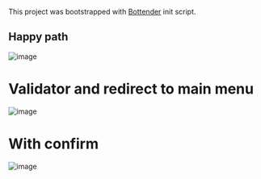 This project was bootstrapped with
[Bottender](https://github.com/Yoctol/bottender) init script.

## Happy path
![image](https://user-images.githubusercontent.com/563929/68928438-05792a80-07c5-11ea-9a8d-c091d5a31168.png)

# Validator and redirect to main menu
![image](https://user-images.githubusercontent.com/563929/68928790-e4fda000-07c5-11ea-836d-332161370213.png)

# With confirm
![image](https://user-images.githubusercontent.com/563929/68928543-483b0280-07c5-11ea-931a-025672f47d30.png)
